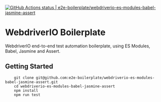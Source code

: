 [![GitHub Actions status | e2e-boilerplate/webdriverio-es-modules-babel-jasmine-assert](https://github.com/e2e-boilerplate/webdriverio-es-modules-babel-jasmine-assert/workflows/webdriverio-es-modules-babel-jasmine-assert/badge.svg)](https://github.com/e2e-boilerplate/webdriverio-es-modules-babel-jasmine-assert/actions?workflow=webdriverio-es-modules-babel-jasmine-assert)

# WebdriverIO Boilerplate

WebdriverIO end-to-end test automation boilerplate, using ES Modules, Babel, Jasmine and Assert.

## Getting Started

    	git clone git@github.com:e2e-boilerplate/webdriverio-es-modules-babel-jasmine-assert.git
    	cd webdriverio-es-modules-babel-jasmine-assert
    	npm install
    	npm run test
